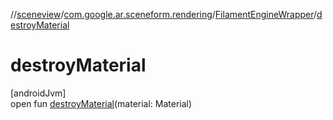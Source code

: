 //[sceneview](../../../index.md)/[com.google.ar.sceneform.rendering](../index.md)/[FilamentEngineWrapper](index.md)/[destroyMaterial](destroy-material.md)

# destroyMaterial

[androidJvm]\
open fun [destroyMaterial](destroy-material.md)(material: Material)
